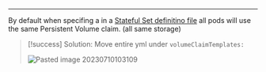 ****

By default when specifing a [](CKAD%20Persistent%20Volume.md#Persistent%20Volume%20Claims) in a [Stateful Set definitino file](CKAD%20Stateful%20Sets.md) all pods will use the same Persistent Volume claim. (all same storage)

>[!success] Solution: 
>Move entire [](CKAD%20Persistent%20Volume.md#Persistent%20Volume%20Claims) yml under `volumeClaimTemplates:`
>
>![Pasted image 20230710103109](Pasted%20image%2020230710103109.png)

